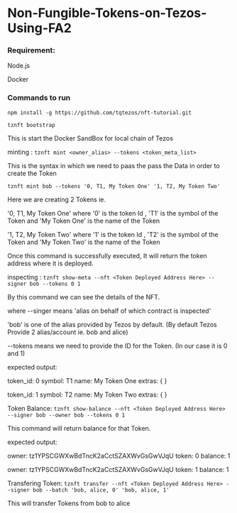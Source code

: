 # Non-Fungible-Tokens-on-Tezos-Using-FA2

### Requirement:
Node.js

Docker

### Commands to run 

`npm install -g https://github.com/tqtezos/nft-tutorial.git`

`tznft bootstrap`

This is start the Docker SandBox for local chain of Tezos

minting : `tznft mint <owner_alias> --tokens <token_meta_list>`

This is the syntax in which we need to paas the pass the Data in order to create the Token

`tznft mint bob --tokens '0, T1, My Token One' '1, T2, My Token Two'`

Here we are creating 2 Tokens ie.

'0, T1, My Token One' where '0' is the token Id , 'T1' is the symbol of the Token and 'My Token One' is the name of the Token 

'1, T2, My Token Two' where '1' is the token Id , 'T2' is the symbol of the Token and 'My Token Two' is the name of the Token 

Once this command is successfully executed, It will return the token address where it is deployed.

inspecting : `tznft show-meta --nft <Token Deployed Address Here> --signer bob --tokens 0 1`

By this command we can see the details of the NFT.

where --singer means 'alias on behalf of which contract is inspected'

'bob' is one of the alias provided by Tezos by default. (By default Tezos Provide 2 alias/account ie. bob and alice)

--tokens means we need to provide the ID for the Token. (In our case it is 0 and 1)

expected output:

token_id: 0 symbol: T1  name: My Token One  extras: { }

token_id: 1 symbol: T2  name: My Token Two  extras: { }


Token Balance: `tznft show-balance --nft <Token Deployed Address Here> --signer bob --owner bob --tokens 0 1`

This command will return balance for that Token.

expected output:

owner: tz1YPSCGWXwBdTncK2aCctSZAXWvGsGwVJqU token: 0    balance: 1

owner: tz1YPSCGWXwBdTncK2aCctSZAXWvGsGwVJqU token: 1    balance: 1


Transfering Token: `tznft transfer --nft <Token Deployed Address Here> --signer bob --batch 'bob, alice, 0' 'bob, alice, 1'`

This will transfer Tokens from bob to alice


